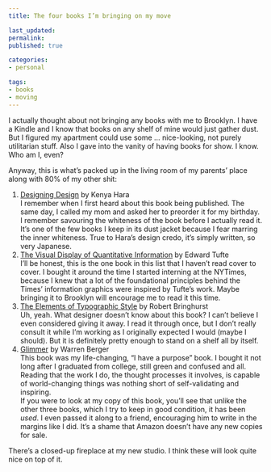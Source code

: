 ```yaml
---
title: The four books I’m bringing on my move

last_updated: 
permalink: 
published: true

categories:
- personal

tags:
- books
- moving
---
```


I actually thought about not bringing any books with me to Brooklyn. I have a Kindle and I know that books on any shelf of mine would just gather dust. But I figured my apartment could use some … nice-looking, not purely utilitarian stuff. Also I gave into the vanity of having books for show. I know. Who am I, even? 

Anyway, this is what’s packed up in the living room of my parents’ place along with 80% of my other shit:

1. [Designing Design](http://www.amazon.com/gp/product/303778105X/ref=as_li_ss_tl?ie=UTF8&camp=1789&creative=390957&creativeASIN=303778105X&linkCode=as2&tag=yokois-20) by Kenya Hara  
I remember when I first heard about this book being published. The same day, I called my mom and asked her to preorder it for my birthday. I remember savouring the whiteness of the book before I actually read it. It’s one of the few books I keep in its dust jacket because I fear marring the inner whiteness. True to Hara’s design credo, it’s simply written, so very Japanese.  
2. [The Visual Display of Quantitative Information](ttp://www.amazon.com/gp/product/0961392142/ref=as_li_ss_tl?ie=UTF8&camp=1789&creative=390957&creativeASIN=0961392142&linkCode=as2&tag=yokois-20) by Edward Tufte  
I’ll be honest, this is the one book in this list that I haven’t read cover to cover. I bought it around the time I started interning at the NYTimes, because I knew that a lot of the foundational principles behind the Times’ information graphics were inspired by Tufte’s work. Maybe bringing it to Brooklyn will encourage me to read it this time.
3. [The Elements of Typographic Style](http://www.amazon.com/gp/product/0881792063/ref=as_li_ss_tl?ie=UTF8&camp=1789&creative=390957&creativeASIN=0881792063&linkCode=as2&tag=yokois-20) by Robert Bringhurst  
Uh, yeah. What designer doesn’t know about this book? I can’t believe I even considered giving it away. I read it through once, but I don’t really consult it while I’m working as I originally expected I would (maybe I should). But it is definitely pretty enough to stand on a shelf all by itself.
4. [Glimmer](http://www.amazon.com/gp/product/1594202338/ref=as_li_ss_tl?ie=UTF8&camp=1789&creative=390957&creativeASIN=1594202338&linkCode=as2&tag=yokois-20) by Warren Berger  
This book was my life-changing, “I have a purpose” book. I bought it not long after I graduated from college, still green and confused and all. Reading that the work I do, the thought processes it involves, is capable of world-changing things was nothing short of self-validating and inspiring.  
If you were to look at my copy of this book, you’ll see that unlike the other three books, which I try to keep in good condition, it has been *used*. I even passed it along to a friend, encouraging him to write in the margins like I did. It’s a shame that Amazon doesn’t have any new copies for sale.

There’s a closed-up fireplace at my new studio. I think these will look quite nice on top of it.
